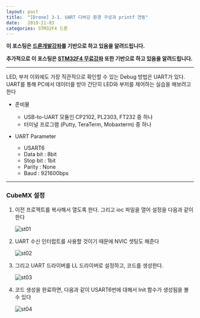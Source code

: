```yaml
---
layout: post
title:  "[Drone] 3-1. UART 디버깅 환경 구성과 printf 연동"
date:   2019-11-03
categories: STM32F4 드론
---
```


__이 포스팅은 [드론개발강좌](https://www.inflearn.com/course/STM32CubelDE-STM32F4%EB%93%9C%EB%A1%A0-%EA%B0%9C%EB%B0%9C#)를 기반으로 하고 있음을 알려드립니다.__

__추가적으로 이 포스팅은 [STM32F4 무료강좌](https://www.inflearn.com/course/stm32f4/dashboard) 또한 기반으로 하고 있음을 알려드립니다.__

---

LED, 부저 이외에도 가장 직관적으로 확인할 수 있는 Debug 방법은 UART가 있다. UART를 통해 PC에서 데이터를 받아 간단히 LED와 부저를 제어하는 실습을 해보려고 한다

* 준비물
    * USB-to-UART 모듈인 CP2102, PL2303, FT232 중 하나
    * 터미널 프로그램 (Putty, TeraTerm, Mobaxterm) 중 하나

* UART Parameter
    * USART6
    * Data bit : 8bit
    * Stop bit : 1bit
    * Parity : None
    * Baud : 921600bps

---
### CubeMX 설정

1. 이전 프로젝트를 복사해서 열도록 한다. 그리고 ioc 파일을 열어 설정을 다음과 같이 한다

    ![st01](https://drive.google.com/uc?id=1DE_fwMFX8VES-QBMpNsrTylha8ikQfea)

2. UART 수신 인터럽트를 사용할 것이기 때문에 NVIC 셋팅도 해준다

    ![st02](https://drive.google.com/uc?id=1g1gAqUO6wPOMnoqbyspc7jAG-DGA01nz)

3. 그리고 UART 드라이버를 LL 드라이버로 설정하고, 코드를 생성한다.

    ![st03](https://drive.google.com/uc?id=1uHa8_fLinGxoewcr8OmTYzUZh6o82ikB)

4. 코드 생성을 완료하면, 다음과 같이 USART6번에 대해서 Init 함수가 생성됨을 볼 수 있다

    ![st04](https://drive.google.com/uc?id=1V5vEZ5F7uqxtz_YN16GLPcfmiLJWSJCf)
